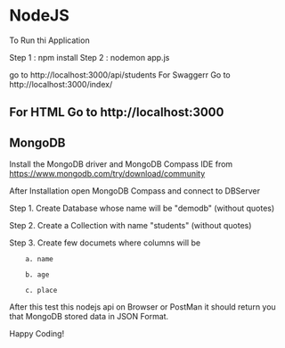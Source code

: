 # NodeJS

To Run thi Application

Step 1   :  npm install
Step 2   :  nodemon app.js

go to http://localhost:3000/api/students
For Swaggerr
Go to http://localhost:3000/index/

For HTML 
Go to http://localhost:3000
-------------------------------------------


MongoDB
------------

Install the MongoDB driver and MongoDB Compass IDE from 
https://www.mongodb.com/try/download/community


After Installation open MongoDB Compass and connect to DBServer

Step 1. Create Database whose name will be "demodb"  (without quotes)

Step 2. Create a Collection with name "students" (without quotes)

Step 3. Create few documets where columns will be 

        a. name

        b. age

        c. place

        
After this test this nodejs api on Browser or PostMan it should return you that MongoDB stored data in JSON Format.


Happy Coding!
